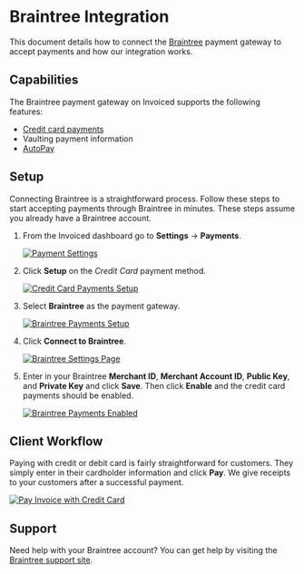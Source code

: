 # Braintree Integration

This document details how to connect the [Braintree](https://braintreepayments.com) payment gateway to accept payments and how our integration works.

## Capabilities

The Braintree payment gateway on Invoiced supports the following features:

- [Credit card payments](/resources/docs/payments/card)
- Vaulting payment information
- [AutoPay](/resources/docs/payments/autopay)

## Setup

Connecting Braintree is a straightforward process. Follow these steps to start accepting payments through Braintree in minutes. These steps assume you already have a Braintree account.

1. From the Invoiced dashboard go to **Settings** &rarr; **Payments**.

   [![Payment Settings](/docs/img/payment-settings.png)](/docs/img/payment-settings.png)

2. Click **Setup** on the *Credit Card* payment method.

   [![Credit Card Payments Setup](/docs/img/credit-card-payment-setup.png)](/docs/img/credit-card-payment-setup.png)

3. Select **Braintree** as the payment gateway.

   [![Braintree Payments Setup](/docs/img/braintree-setup.png)](/docs/img/braintree-setup.png)

4. Click **Connect to Braintree**.

   [![Braintree Settings Page](/docs/img/braintree-connect.png)](/docs/img/braintree-connect.png)

5. Enter in your Braintree **Merchant ID**, **Merchant Account ID**, **Public Key**, and **Private Key** and click **Save**. Then click **Enable** and the credit card payments should be enabled.

   [![Braintree Payments Enabled](/docs/img/braintree-enabled.png)](/docs/img/braintree-enabled.png)

## Client Workflow

Paying with credit or debit card is fairly straightforward for customers. They simply enter in their cardholder information and click **Pay**. We give receipts to your customers after a successful payment.

[![Pay Invoice with Credit Card](/docs/img/pay-invoice-credit-card.png)](/docs/img/pay-invoice-credit-card.png)

## Support

Need help with your Braintree account? You can get help by visiting the [Braintree support site](https://www.braintreepayments.com/contact).